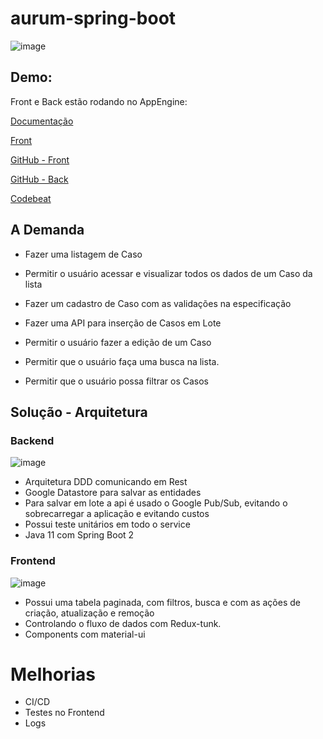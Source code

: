 # aurum-spring-boot

![image](https://user-images.githubusercontent.com/4575087/76809698-7ad42680-67ca-11ea-85b2-4fcb9bd2dbaa.png)

## Demo:

Front e Back estão rodando no AppEngine:

[Documentação](https://aurum-spring-boot.appspot.com/swagger-ui.html)

[Front](https://aurum-react-front.appspot.com/)

[GitHub - Front](https://github.com/marcotuliotm/aurum-react)

[GitHub - Back](https://github.com/marcotuliotm/aurum-spring-boot)

[Codebeat](https://codebeat.co/a/marco-tulio-venturelli-nascimento/projects)


## A Demanda

- Fazer uma listagem de Caso

- Permitir o usuário acessar e visualizar todos os dados de um Caso da lista 

- Fazer um cadastro de Caso com as validações na especificação

- Fazer uma API para inserção de Casos em Lote

- Permitir o usuário fazer a edição de um Caso

- Permitir que o usuário faça uma busca na lista.

- Permitir que o usuário possa filtrar os Casos

## Solução - Arquitetura

### Backend

![image](https://user-images.githubusercontent.com/4575087/76811162-529af680-67cf-11ea-9112-d256fe590a02.png)

- Arquitetura DDD comunicando em Rest
- Google Datastore para salvar as entidades
- Para salvar em lote a api é usado o Google Pub/Sub, evitando o sobrecarregar a aplicação e evitando custos
- Possui teste unitários em todo o service
- Java 11 com Spring Boot 2

### Frontend

![image](https://user-images.githubusercontent.com/4575087/76811108-1ff0fe00-67cf-11ea-8803-a8f8dc0075f1.png)

- Possui uma tabela paginada, com filtros, busca e com as ações de criação, atualização e remoção
- Controlando o fluxo de dados com Redux-tunk.
- Components com material-ui

# Melhorias

- CI/CD
- Testes no Frontend
- Logs




